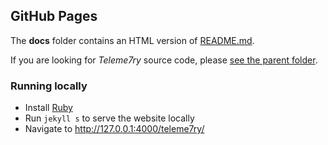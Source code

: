 ## GitHub Pages

The **docs** folder contains an HTML version of [README.md](https://github.com/Strappazzon/teleme7ry#readme).

If you are looking for *Teleme7ry* source code, please [see the parent folder](https://github.com/Strappazzon/teleme7ry).

### Running locally

* Install [Ruby](https://www.ruby-lang.org)
* Run `jekyll s` to serve the website locally
* Navigate to <http://127.0.0.1:4000/teleme7ry/>
